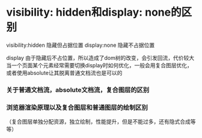# visibility: hidden和display: none的区别

visibility:hidden 隐藏但占据位置 
display:none 隐藏不占据位置

display 由于隐藏后不占位置，所以造成了dom树的改变，会引发回流，代价较大
当一个页面某个元素经常需要切换display时如何优化，一般会用复合图层优化，或者使用absolute让其脱离普通文档流也是可以的


### 关于普通文档流，absolute文档流，复合图层的区别


### 浏览器渲染原理以及复合图层和普通图层的绘制区别
（复合图层单独分配资源，独立绘制，性能提升，但是不能过多，还有隐式合成等等）

